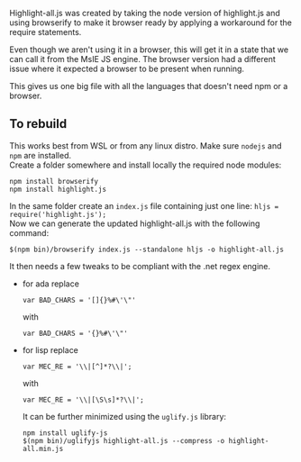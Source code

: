 ﻿Highlight-all.js was created by taking the node version of highlight.js and 
using browserify to make it browser ready by applying a workaround for the require statements.

Even though we aren't using it in a browser, this will get it in a state that we can call it from 
the MsIE JS engine. The browser version had a different issue where it expected a browser to be present
when running. 

This gives us one big file with all the languages that doesn't need npm or a browser.

## To rebuild

This works best from WSL or from any linux distro. Make sure `nodejs` and `npm` are installed.  
Create a folder somewhere and install locally the required node modules:
```
npm install browserify
npm install highlight.js
```
In the same folder create an `index.js` file containing just one line: `hljs = require('highlight.js');`  
Now we can generate the updated highlight-all.js with the following command:
```
$(npm bin)/browserify index.js --standalone hljs -o highlight-all.js
```

It then needs a few tweaks to be compliant with the .net regex engine. 

- for ada replace 
  ```
  var BAD_CHARS = '[]{}%#\'\"'
  ```
  with
  ```
  var BAD_CHARS = '{}%#\'\"'
  ```
- for lisp replace
  ```
  var MEC_RE = '\\|[^]*?\\|';
  ```
  with
  ```
  var MEC_RE = '\\|[\S\s]*?\\|';
  ```

  It can be further minimized using the `uglify.js` library:
  ```
  npm install uglify-js
  $(npm bin)/uglifyjs highlight-all.js --compress -o highlight-all.min.js
  ```